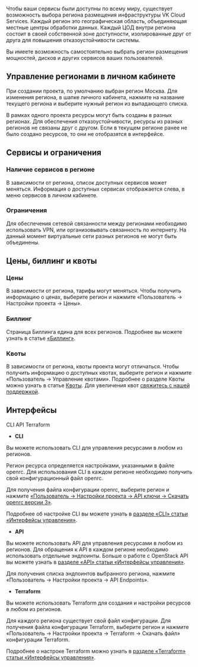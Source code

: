 Чтобы ваши сервисы были доступны по всему миру, существует возможность выбора региона размещения инфраструктуры VK Cloud Services. Каждый регион это географическая область, объединяющая местные центры обработки данных. Каждый ЦОД внутри региона состоит в своей собственной зоне доступности, изолированные друг от друга для повышения отказоустойчивости системы.

Вы имеете возможность самостоятельно выбрать регион размещения мощностей, дисков и других сервисов ваших пользователей.

## Управление регионами в личном кабинете

При создании проекта, по умолчанию выбран регион Москва. Для изменения региона, в шапке личного кабинета, нажмите на название текущего региона и выберите нужный регион из выпадающего списка.

<warn>

В рамках одного проекта ресурсы могут быть созданы в разных регионах. Для обеспечения отказоустойчивости, ресурсы из разных регионов не связаны друг с другом. Если в текущем регионе ранее не было создано ресурсов, то они не отобразятся в интерфейсе.

</warn>

## Сервисы и ограничения

### Наличие сервисов в регионе

В зависимости от региона, список доступных сервисов может меняться. Информация о доступных сервисах отображается слева, в меню сервисов в личном кабинете.

### Ограничения

Для обеспечения сетевой связанности между регионами необходимо использовать VPN, или организовывать связанность по интернету. На данный момент виртуальные сети разных регионов не могут быть объединены.

## Цены, биллинг и квоты

### Цены

В зависимости от региона, тарифы могут меняться. Чтобы получить информацию о ценах, выберите регион и нажмите «Пользователь -> Настройки проекта -> Цены».

### Биллинг

Страница Биллинга едина для всех регионов. Подробнее вы можете узнать в статье [«Биллинг»](/ru/main/additionals/billing).

### Квоты

В зависимости от региона, квоты проекта могут отличаться. Чтобы получить информацию о доступных квотах, выберите регион и нажмите «Пользователь -> Управление квотами». Подробнее о разделе Квоты можно узнать в статье [Квоты](/ru/additionals/start/user-account/quota-limits). Для увеличения квот [свяжитесь с нашей поддержкой](/ru/contacts).

## Интерфейсы

<tabs>
<tablist>
<tab>CLI</tab>
<tab>API</tab>
<tab>Terraform</tab>
</tablist>
<tabpanel>

- **CLI**

Вы можете использовать CLI для управления ресурсами в любом из регионов.

Регион ресурса определяется настройками, указанными в файле openrc. Для использования CLI в каждом регионе необходимо получить свой конфигурационный файл openrc.

Для получения файла конфигурации openrc, выберите регион и нажмите [«Пользователь -> Настройки проекта -> API ключи -> Скачать openrc версии 3»](https://mcs.mail.ru/app/project/keys/).

Подробнее об настройке CLI вы можете узнать в [разделе «CLI» статьи «Интерфейсы управления»](/ru/additionals/start/user-account/mgmt-interfaces#cli).

</tabpanel>
<tabpanel>

- **API**

Вы можете использовать API для управления ресурсами в любом из регионов. Для обращения к API в каждом регионе необходимо использовать отдельные эндпоинты. Больше о работе с OpenStack API вы можете узнать в [разделе «API» статьи «Интерфейсы управления»](/ru/additionals/start/user-account/mgmt-interfaces#api).

Для получения списка эндпоинтов выбранного региона, нажмите «Пользователь -> Настройки проекта -> API Endpoints».

</tabpanel>
<tabpanel>

- **Terraform**

Вы можете использовать Terraform для создания и настройки ресурсов в любом из регионов.

Для каждого региона существует свой файл конфигурации. Для получения файла конфигурации Terraform, выберите регион и нажмите «Пользователь -> Настройки проекта -> Terraform -> Скачать файл» конфигурации Terraform.

Подробнее о настроке Terraform можно узнать в [разделе «Terraform» статьи «Интерфейсы управления»](/ru/additionals/start/user-account/mgmt-interfaces#terraform).

</tabpanel>
</tabs>
